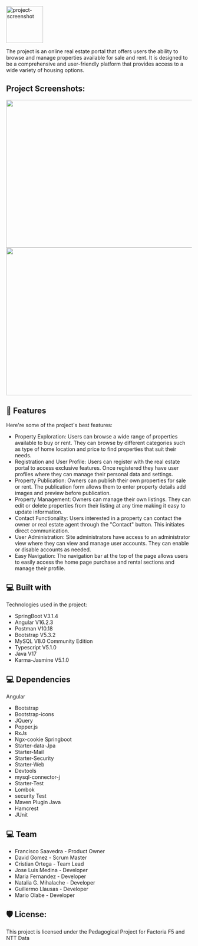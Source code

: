 <img src="https://i.imgur.com/5FH4Scj.png" alt="project-screenshot" width="100" height="100">

<p id="description">The project is an online real estate portal that offers users the ability to browse and manage properties available for sale and rent. It is designed to be a comprehensive and user-friendly platform that provides access to a wide variety of housing options.</p>

<h2>Project Screenshots:</h2>

<img src="https:/" width="600" height="400/">
<img src=  alt="project-screenshot" width="600" height="400/">
  
  
<h2>🧐 Features</h2>

Here're some of the project's best features:

*   Property Exploration: Users can browse a wide range of properties available to buy or rent. They can browse by different categories such as type of home location and price to find properties that suit their needs.
*   Registration and User Profile: Users can register with the real estate portal to access exclusive features. Once registered they have user profiles where they can manage their personal data and settings.
*   Property Publication: Owners can publish their own properties for sale or rent. The publication form allows them to enter property details add images and preview before publication.
*   Property Management: Owners can manage their own listings. They can edit or delete properties from their listing at any time making it easy to update information.
*   Contact Functionality: Users interested in a property can contact the owner or real estate agent through the "Contact" button. This initiates direct communication.
*   User Administration: Site administrators have access to an administrator view where they can view and manage user accounts. They can enable or disable accounts as needed.
*   Easy Navigation: The navigation bar at the top of the page allows users to easily access the home page purchase and rental sections and manage their profile.

  
  
<h2>💻 Built with</h2>

Technologies used in the project:

*   SpringBoot V3.1.4
*   Angular V16.2.3
*   Postman V10.18
*   Bootstrap V5.3.2
*   MySQL V8.0 Community Edition
*   Typescript V5.1.0
*   Java V17
*   Karma-Jasmine V5.1.0

<h2>💻 Dependencies</h2>

Angular
*  Bootstrap
*  Bootstrap-icons
*  JQuery
*  Popper.js
*  RxJs
*  Ngx-cookie
Springboot
*  Starter-data-Jpa
*  Starter-Mail
*  Starter-Security
*  Starter-Web
*  Devtools
*  mysql-connector-j
*  Starter-Test
*  Lombok
*  security Test
*  Maven Plugin
Java
*  Hamcrest
*  JUnit


<h2>💻 Team</h2>

* Francisco Saavedra - Product Owner
* David Gomez - Scrum Master
* Cristian Ortega - Team Lead
* Jose Luis Medina - Developer
* Maria Fernandez - Developer
* Natalia G. Mihalache - Developer
* Guillermo Llausas - Developer
* Mario Olabe - Developer

<h2>🛡️ License:</h2>

This project is licensed under the Pedagogical Project for Factoria F5 and NTT Data
